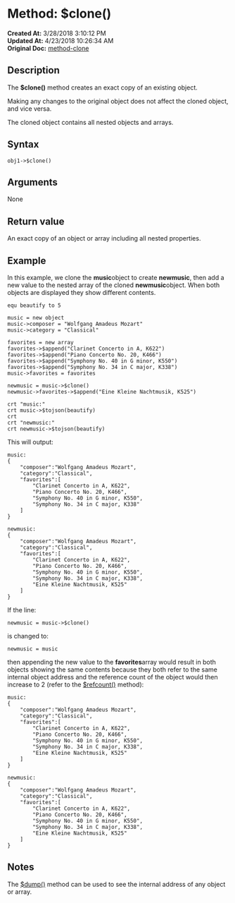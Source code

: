 # Method: $clone()

**Created At:** 3/28/2018 3:10:12 PM  
**Updated At:** 4/23/2018 10:26:34 AM  
**Original Doc:** [method-clone](https://docs.jbase.com/42948-dynamic-objects/method-clone)  


## Description

The **$clone()** method creates an exact copy of an existing object.

Making any changes to the original object does not affect the cloned object, and vice versa.

The cloned object contains all nested objects and arrays.



## Syntax

```
obj1->$clone() 
```

## Arguments

None



## Return value

An exact copy of an object or array including all nested properties.



## Example

In this example, we clone the **music**object to create **newmusic**, then add a new value to the nested array of the cloned **newmusic**object. When both objects are displayed they show different contents.

```
equ beautify to 5

music = new object
music->composer = "Wolfgang Amadeus Mozart"
music->category = "Classical"

favorites = new array
favorites->$append("Clarinet Concerto in A, K622")
favorites->$append("Piano Concerto No. 20, K466")
favorites->$append("Symphony No. 40 in G minor, K550")
favorites->$append("Symphony No. 34 in C major, K338")
music->favorites = favorites

newmusic = music->$clone()
newmusic->favorites->$append("Eine Kleine Nachtmusik, K525")

crt "music:"
crt music->$tojson(beautify)
crt
crt "newmusic:"
crt newmusic->$tojson(beautify)
```

This will output:

```
music:
{
    "composer":"Wolfgang Amadeus Mozart",
    "category":"Classical",
    "favorites":[
        "Clarinet Concerto in A, K622",
        "Piano Concerto No. 20, K466",
        "Symphony No. 40 in G minor, K550",
        "Symphony No. 34 in C major, K338"
    ]
}

newmusic:
{
    "composer":"Wolfgang Amadeus Mozart",
    "category":"Classical",
    "favorites":[
        "Clarinet Concerto in A, K622",
        "Piano Concerto No. 20, K466",
        "Symphony No. 40 in G minor, K550",
        "Symphony No. 34 in C major, K338",
        "Eine Kleine Nachtmusik, K525"
    ]
}
```

If the line:

```
newmusic = music->$clone()
```

is changed to:

```
newmusic = music
```

then appending the new value to the **favorites**array would result in both objects showing the same contents because they both refer to the same internal object address and the reference count of the object would then increase to 2 (refer to the [$refcount()](method-refcount) method):

```
music:
{
    "composer":"Wolfgang Amadeus Mozart",
    "category":"Classical",
    "favorites":[
        "Clarinet Concerto in A, K622",
        "Piano Concerto No. 20, K466",
        "Symphony No. 40 in G minor, K550",
        "Symphony No. 34 in C major, K338",
        "Eine Kleine Nachtmusik, K525"
    ]
}

newmusic:
{
    "composer":"Wolfgang Amadeus Mozart",
    "category":"Classical",
    "favorites":[
        "Clarinet Concerto in A, K622",
        "Piano Concerto No. 20, K466",
        "Symphony No. 40 in G minor, K550",
        "Symphony No. 34 in C major, K338",
        "Eine Kleine Nachtmusik, K525"
    ]
}
```



## Notes

The [$dump()](method-dump) method can be used to see the internal address of any object or array.
